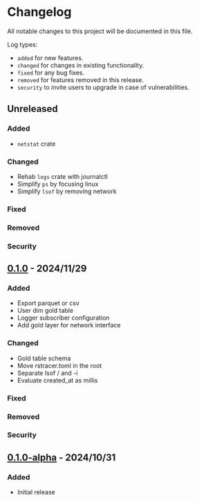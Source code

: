 <!-- markdownlint-configure-file { "MD013": { "line_length": 100 }, "MD024": false } -->
# Changelog

All notable changes to this project will be documented in this file.

Log types:

- `added` for new features.
- `changed` for changes in existing functionality.
- `fixed` for any bug fixes.
- `removed` for features removed in this release.
- `security` to invite users to upgrade in case of vulnerabilities.

## Unreleased

### Added

- `netstat` crate

### Changed

- Rehab `logs` crate with journalctl
- Simplify `ps` by focusing linux
- Simplify `lsof` by removing network

### Fixed

### Removed

### Security

## [0.1.0](https://github.com/VictorMeyer77/rstracer/releases/tag/0.1.0) - 2024/11/29

### Added

- Export parquet or csv
- User dim gold table
- Logger subscriber configuration
- Add gold layer for network interface

### Changed

- Gold table schema
- Move rstracer.toml in the root
- Separate lsof / and -i
- Evaluate created_at as millis

### Fixed

### Removed

### Security

## [0.1.0-alpha](https://github.com/VictorMeyer77/rstracer/releases/tag/0.1.0-alpha) - 2024/10/31

### Added

- Initial release
